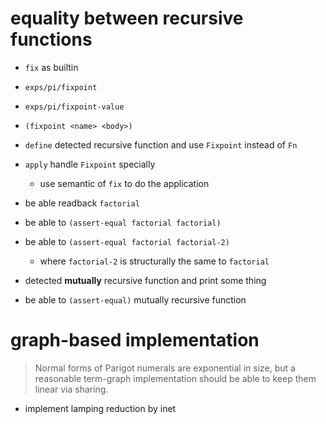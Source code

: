 # equality between recursive functions

- `fix` as builtin

- `exps/pi/fixpoint`
- `exps/pi/fixpoint-value`

- `(fixpoint <name> <body>)`

- `define` detected recursive function and use `Fixpoint` instead of `Fn`

- `apply` handle `Fixpoint` specially

  - use semantic of `fix` to do the application

- be able readback `factorial`

- be able to `(assert-equal factorial factorial)`

- be able to `(assert-equal factorial factorial-2)`

  - where `factorial-2` is structurally the same to `factorial`

- detected **mutually** recursive function and print some thing

- be able to `(assert-equal)` mutually recursive function

# graph-based implementation

> Normal forms of Parigot numerals are exponential in size,
> but a reasonable term-graph implementation
> should be able to keep them linear via sharing.

- implement lamping reduction by inet
